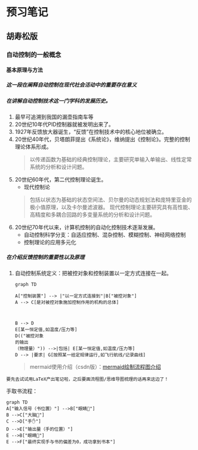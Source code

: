# 预习笔记
## 胡寿松版
### 自动控制的一般概念
#### 基本原理与方法
##### 这一段在阐释自动控制在现代社会活动中的重要存在意义
##### 在讲解自动控制技术这一门学科的发展历史。
1. 最早可追溯到我国的漏壶指南车等
2. 20世纪10年代PID控制器就被发明出来了。
3. 1927年反馈放大器诞生，“反馈”在控制技术中的核心地位被确立。
4. 20世纪40年代，贝塔朗菲提出《系统论》，维纳提出《控制论》。完整的控制理论体系形成。
   > 以传递函数为基础的经典控制理论，主要研究单输入单输出、线性定常系统的分析和设计问题。
5. 20世纪60年代，第二代控制理论诞生。
   - 现代控制论
   > 包括以状态为基础的状态空间法、贝尔曼的动态规划法和庞特里亚金的极小值原理，以及卡尔曼滤波器。
   > 现代控制理论主要研究具有高性能、高精度和多耦合回路的多变量系统的分析和设计问题。
6. 20世纪70年代以来，计算机控制的自动化控制技术逐渐发展。
   - 自动控制科学分支：自适应控制、混杂控制、模糊控制、神经网络控制
   - 控制理论的应用多元化
##### 在介绍反馈控制的重要性以及原理
1. 自动控制系统定义：把被控对象和控制装置以一定方式连接在一起。
  
   ```mermaid
   graph TD 

   A["控制装置"] --> |"以一定方式连接到"|B["被控对象"]
   A --> C[是对被控对象施加控制作用的机构的总体]

   

   B --> D
   E[某一恒定值,如温度/压力等]
   D(("被控对象
   的输出
   （物理量）")) -->|包括| E[某一恒定值,如温度/压力等]
   D --> |要求| G[按照某一给定规律运行,如飞行航线/记录曲线]

   ```
    >mermaid使用介绍（csdn版）：[mermaid绘制流程图介绍](https://zjq2048.blog.csdn.net/article/details/121574296?spm=1001.2014.3001.5502)

`要先去试试用LaTeX产出笔记啦，之后要画流程图/思维导图梳理的话再来这边了！`

手取书流程：

```mermaid
graph TD
A["输入信号（书位置）"] -->B["眼睛👀"]
B -->C["大脑🧠"]
C -->D["手✋"]
D -->E["输出量（手的位置）"]
E -->B["眼睛👀"]
E -->F["最终实现手与书的偏差为0，成功拿到书本"]
```


  